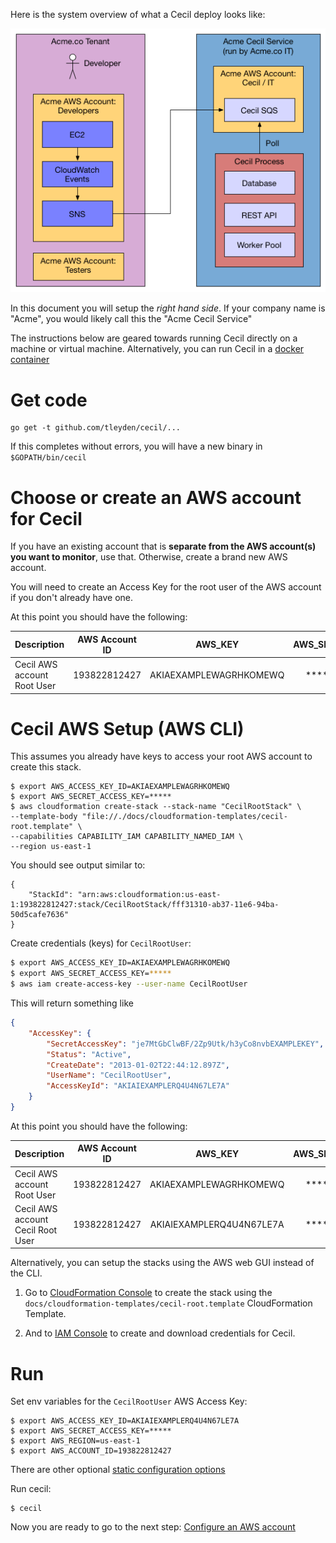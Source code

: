 Here is the system overview of what a Cecil deploy looks like:

![](architecture-flowcharts/system-overview-diagram.png)

In this document you will setup the *right hand side*.  If your company name is "Acme", you would likely call this the "Acme Cecil Service"

The instructions below are geared towards running Cecil directly on a machine or virtual machine.  Alternatively, you can run Cecil in a [docker container](docs/docker/README.md)


# Get code

```
go get -t github.com/tleyden/cecil/...
```

If this completes without errors, you will have a new binary in `$GOPATH/bin/cecil`

# Choose or create an AWS account for Cecil

If you have an existing account that is **separate from the AWS account(s) you want to monitor**, use that.  Otherwise, create a brand new AWS account.

You will need to create an Access Key for the root user of the AWS account if you don't already have one.

At this point you should have the following:

| Description | AWS Account ID        | AWS_KEY           | AWS_SECRET_KEY |  Root/IAM | Attached Policies 
| ------------- |:-------------:|:-----:|:-----:|:-----:|:-----:|
| Cecil AWS account Root User | 193822812427      | AKIAEXAMPLEWAGRHKOMEWQ | ********** | Root | N/A 


# Cecil AWS Setup (AWS CLI)

This assumes you already have keys to access your root AWS account to create this stack.

```
$ export AWS_ACCESS_KEY_ID=AKIAEXAMPLEWAGRHKOMEWQ 
$ export AWS_SECRET_ACCESS_KEY=***** 
$ aws cloudformation create-stack --stack-name "CecilRootStack" \
--template-body "file://./docs/cloudformation-templates/cecil-root.template" \
--capabilities CAPABILITY_IAM CAPABILITY_NAMED_IAM \
--region us-east-1
```

You should see output similar to:

```
{
    "StackId": "arn:aws:cloudformation:us-east-1:193822812427:stack/CecilRootStack/fff31310-ab37-11e6-94ba-50d5cafe7636"
}
```

Create credentials (keys) for `CecilRootUser`:

```bash
$ export AWS_ACCESS_KEY_ID=AKIAEXAMPLEWAGRHKOMEWQ 
$ export AWS_SECRET_ACCESS_KEY=***** 
$ aws iam create-access-key --user-name CecilRootUser
```

This will return something like

```json
{
    "AccessKey": {
        "SecretAccessKey": "je7MtGbClwBF/2Zp9Utk/h3yCo8nvbEXAMPLEKEY",
        "Status": "Active",
        "CreateDate": "2013-01-02T22:44:12.897Z",
        "UserName": "CecilRootUser",
        "AccessKeyId": "AKIAIEXAMPLERQ4U4N67LE7A"
    }
}
```

At this point you should have the following:

| Description | AWS Account ID        | AWS_KEY           | AWS_SECRET_KEY |  Root/IAM | Attached Policies 
| ------------- |:-------------:|:-----:|:-----:|:-----:|:-----:|
| Cecil AWS account Root User | 193822812427      | AKIAEXAMPLEWAGRHKOMEWQ | ********** | Root | N/A
| Cecil AWS account Cecil Root User | 193822812427      | AKIAIEXAMPLERQ4U4N67LE7A | ********** | IAM: CecilRootUser | allowassumerole,giveaccesstoqueueonly |  



Alternatively, you can setup the stacks using the AWS web GUI instead of the CLI.

1. Go to [CloudFormation Console](https://console.aws.amazon.com/cloudformation/home) to create the stack using the `docs/cloudformation-templates/cecil-root.template` CloudFormation Template.

1. And to [IAM Console](https://console.aws.amazon.com/iam/home?#/users/CecilRootUser) to create and download credentials for Cecil.

# Run

Set env variables for the `CecilRootUser` AWS Access Key:

```
$ export AWS_ACCESS_KEY_ID=AKIAIEXAMPLERQ4U4N67LE7A 
$ export AWS_SECRET_ACCESS_KEY=***** 
$ export AWS_REGION=us-east-1 
$ export AWS_ACCOUNT_ID=193822812427 
```

There are other optional [static configuration options](StaticConfig.md)

Run cecil:

```
$ cecil
```

Now you are ready to go to the next step: [Configure an AWS account](ConfigureAWSAccount.md)



